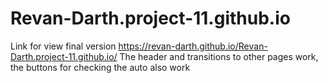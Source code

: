 # Revan-Darth.project-11.github.io
Link for view final version https://revan-darth.github.io/Revan-Darth.project-11.github.io/
The header and transitions to other pages work, the buttons for checking the auto also work
